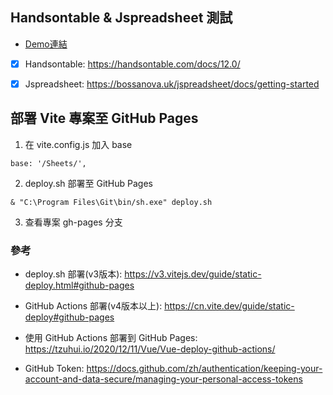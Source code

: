 ## Handsontable & Jspreadsheet 測試

- [Demo連結](https://shuming-yu.github.io/Sheets/#/)

- [x] Handsontable: https://handsontable.com/docs/12.0/

- [x] Jspreadsheet: https://bossanova.uk/jspreadsheet/docs/getting-started

## 部署 Vite 專案至 GitHub Pages

1. 在 vite.config.js 加入 base
```
base: '/Sheets/',
```
2. deploy.sh 部署至 GitHub Pages
```
& "C:\Program Files\Git\bin/sh.exe" deploy.sh
```
3. 查看專案 gh-pages 分支

### 參考

- deploy.sh 部署(v3版本): https://v3.vitejs.dev/guide/static-deploy.html#github-pages

- GitHub Actions 部署(v4版本以上): https://cn.vite.dev/guide/static-deploy#github-pages

 - 使用 GitHub Actions 部署到 GitHub Pages: https://tzuhui.io/2020/12/11/Vue/Vue-deploy-github-actions/

 - GitHub Token: https://docs.github.com/zh/authentication/keeping-your-account-and-data-secure/managing-your-personal-access-tokens